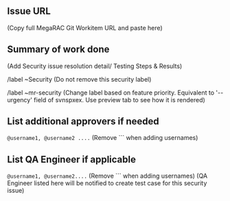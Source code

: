 ## Issue URL
(Copy full MegaRAC Git Workitem URL and paste here)

## Summary of work done
(Add Security issue resolution detail/ Testing Steps & Results)

/label ~Security
(Do not remove this security label)

/label ~mr-security 
(Change label based on feature priority. Equivalent to '--urgency' field of svnspxex. Use preview tab to see how it is rendered)

## List additional approvers if needed
```@username1, @username2 ....``` (Remove ``` when adding usernames)

## List QA Engineer if applicable 
```@username1, @username2....``` (Remove ``` when adding usernames)
(QA Engineer listed here will be notified to create test case for this security issue)


